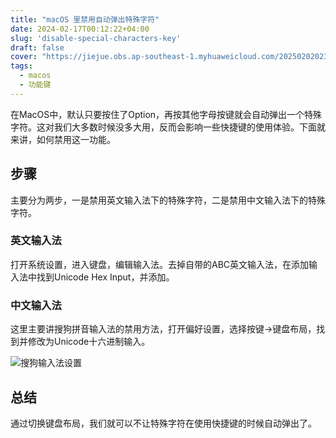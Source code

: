 ```yaml
---
title: "macOS 里禁用自动弹出特殊字符"
date: 2024-02-17T00:12:22+04:00
slug: 'disable-special-characters-key'
draft: false
cover: "https://jiejue.obs.ap-southeast-1.myhuaweicloud.com/20250202023604464.webp"
tags:
  - macos
  - 功能键
---
```


在MacOS中，默认只要按住了Option，再按其他字母按键就会自动弹出一个特殊字符。这对我们大多数时候没多大用，反而会影响一些快捷键的使用体验。下面就来讲，如何禁用这一功能。

<!--more-->

## 步骤

主要分为两步，一是禁用英文输入法下的特殊字符，二是禁用中文输入法下的特殊字符。

### 英文输入法
打开系统设置，进入键盘，编辑输入法。去掉自带的ABC英文输入法，在添加输入法中找到Unicode Hex Input，并添加。

### 中文输入法
这里主要讲搜狗拼音输入法的禁用方法，打开偏好设置，选择按键->键盘布局，找到并修改为Unicode十六进制输入。

![搜狗输入法设置](https://jiejue.obs.ap-southeast-1.myhuaweicloud.com/20250202023347742.webp)

## 总结
通过切换键盘布局，我们就可以不让特殊字符在使用快捷键的时候自动弹出了。

